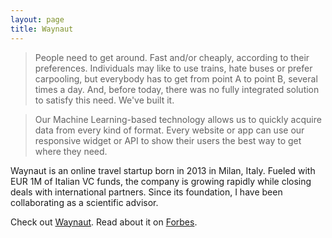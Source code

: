 ```yaml
---
layout: page
title: Waynaut
---
```



> People need to get around. Fast and/or cheaply, according to their preferences.
Individuals may like to use trains, hate buses or prefer carpooling, but
everybody has to get from point A to point B, several times a day.
And, before today, there was no fully integrated solution to satisfy this need.
We've built it.

> Our Machine Learning-based technology allows us to quickly acquire
data from every kind of format. Every website or app can use our responsive
widget or API to show their users the best way to get where they need.

Waynaut is an online travel startup born in 2013 in Milan, Italy. Fueled with
EUR 1M of Italian VC funds, the company is growing rapidly while closing deals with
international partners. Since its foundation, I have been collaborating as a scientific advisor.

Check out [Waynaut](http://www.waynaut.com/en).
Read about it on [Forbes](http://www.forbes.com/sites/alisoncoleman/2015/01/11/how-an-entrepreneurs-college-commute-inspired-an-italian-one-click-travel-start-up/).
